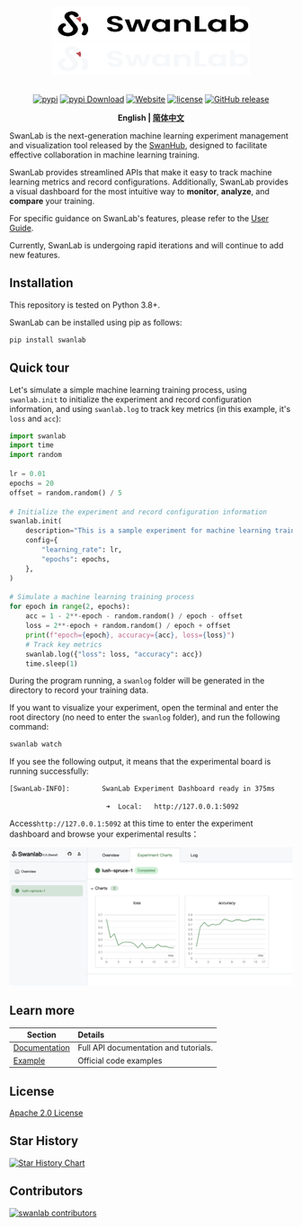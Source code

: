 <p align="center">
  <img alt="SwanLab Library" src="readme_files/swanlab-logo-light.svg#gh-light-mode-only" width="352" height="59">
  <img alt="SwanLab Library" src="readme_files/swanlab-logo-dark.svg#gh-dark-mode-only" width="352" height="59">
  <br/>
  <br/>
</p>

<p align="center">
  <a href="https://pypi.python.org/pypi/swanlab"><img src="https://img.shields.io/pypi/v/swanlab" alt="pypi" /></a>
  <a href="https://pepy.tech/project/swanlab"><img alt="pypi Download" src="https://static.pepy.tech/badge/swanlab/month"></a>
  <a href="https://geektechstudio.feishu.cn/wiki/space/7310593325374013444?ccm_open_type=lark_wiki_spaceLink&open_tab_from=wiki_home"><img alt="Website" src="https://img.shields.io/badge/website-online-blue"></a>
  <a href="https://github.com/SwanHubX/SwanLab/blob/main/LICENSE"><img src="https://img.shields.io/github/license/SwanHubX/SwanLab.svg" alt="license"></a>
  <a href="https://github.com/SwanHubX/SwanLab/releases"><img alt="GitHub release" src="https://img.shields.io/github/release/SwanHubX/SwanLab.svg"></a>
</p>

<p align="center">
    <b>English | <a href="https://github.com/SwanHubX/SwanLab/blob/main/README_zh-hans.md">简体中文</a></b>
</p>

SwanLab is the next-generation machine learning experiment management and visualization tool released by the
[SwanHub](https://swanhub.co), designed to facilitate effective collaboration in machine learning training.

SwanLab provides streamlined APIs that make it easy to track machine learning metrics and record configurations.
Additionally, SwanLab provides a visual dashboard for the most intuitive way to **monitor**, **analyze**, and
**compare** your training.

For specific guidance on SwanLab's features, please refer to the
[User Guide](https://geektechstudio.feishu.cn/wiki/space/7310593325374013444?ccm_open_type=lark_wiki_spaceLink&open_tab_from=wiki_home).

Currently, SwanLab is undergoing rapid iterations and will continue to add new features.

## Installation

This repository is tested on Python 3.8+.

SwanLab can be installed using pip as follows:

```bash
pip install swanlab
```

## Quick tour

Let's simulate a simple machine learning training process, using `swanlab.init` to initialize the experiment and record
configuration information, and using `swanlab.log` to track key metrics (in this example, it's `loss` and `acc`):

```python
import swanlab
import time
import random

lr = 0.01
epochs = 20
offset = random.random() / 5

# Initialize the experiment and record configuration information
swanlab.init(
    description="This is a sample experiment for machine learning training.",
    config={
        "learning_rate": lr,
        "epochs": epochs,
    },
)

# Simulate a machine learning training process
for epoch in range(2, epochs):
    acc = 1 - 2**-epoch - random.random() / epoch - offset
    loss = 2**-epoch + random.random() / epoch + offset
    print(f"epoch={epoch}, accuracy={acc}, loss={loss}")
    # Track key metrics
    swanlab.log({"loss": loss, "accuracy": acc})
    time.sleep(1)
```

During the program running, a `swanlog` folder will be generated in the directory to record your training data.

If you want to visualize your experiment, open the terminal and enter the root directory (no need to enter the `swanlog`
folder), and run the following command:

```bash
swanlab watch
```

If you see the following output, it means that the experimental board is running successfully:

```console
[SwanLab-INFO]:        SwanLab Experiment Dashboard ready in 375ms

                        ➜  Local:   http://127.0.0.1:5092
```

Access`http://127.0.0.1:5092` at this time to enter the experiment dashboard and browse your experimental results：

<img alt="swanlab-dashboard-1" src="readme_files/swanlab-dashborad-1.png" width="800">

## Learn more

| Section                                                                                                                                    | Details                               |
| ------------------------------------------------------------------------------------------------------------------------------------------ | :------------------------------------ |
| [Documentation](https://geektechstudio.feishu.cn/wiki/space/7310593325374013444?ccm_open_type=lark_wiki_spaceLink&open_tab_from=wiki_home) | Full APl documentation and tutorials. |
| [Example](https://github.com/SwanHubX/SwanLab-examples)                                                                                    | Official code examples                |

## License

[Apache 2.0 License](https://github.com/SwanHubX/SwanLab/blob/main/LICENSE)

## Star History

[![Star History Chart](https://api.star-history.com/svg?repos=swanhubx/swanlab&type=Date)](https://star-history.com/#swanhubx/swanlab&Date)

## Contributors

[![swanlab contributors](https://contrib.rocks/image?repo=swanhubx/swanlab&max=2000)](https://github.com/SwanHubX/SwanLab/graphs/contributors)
